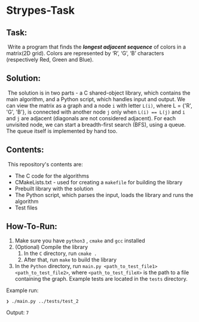 # Strypes-Task

## Task:

​	Write a program that finds the ***longest adjacent sequence*** of colors in a matrix(2D grid). Colors are represented by ‘R’, ‘G’, ‘B’ characters (respectively Red, Green and Blue).

## Solution:

​	The solution is in two parts - a C shared-object library, which contains the main algorithm, and a Python script, which handles input and output. We can view the matrix as a graph and a node `i` with letter `L(i)`, where L = {'R', 'G', 'B'}, is connected with another node `j` only when `L(i) == L(j)` and `i` and `j` are adjacent (diagonals are not considered adjacent). For each unvisited node, we can start a breadth-first search (BFS), using a queue. The queue itself is implemented by hand too. 

## Contents:

​	This repository's contents are:

- The C code for the algorithms
- CMakeLists.txt - used for creating a `makefile` for building the library
- Prebuilt library with the solution
- The Python script, which parses the input, loads the library and runs the algorithm
- Test files

## How-To-Run:

1. Make sure you have `python3` , `cmake` and `gcc` installed
2. (Optional) Compile the library
   1. In the `C` directory, run `cmake .`
   2. After that, run `make` to build the library
3. In the `Python` directory, run `main.py <path_to_test_file1> <path_to_test_file2>`, where `<path_to_test_fileX>` is the path to a file containing the graph. Example tests are located in the `tests` directory.

Example run:

`❯ ./main.py ../tests/test_2`

Output: `7`



